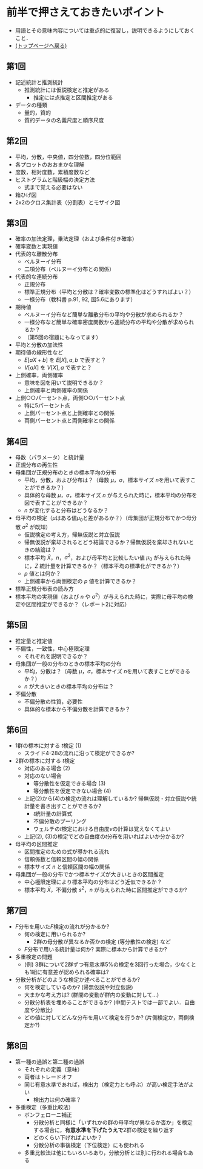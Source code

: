 # 前半で押さえておきたいポイント

- 用語とその意味内容については重点的に復習し，説明できるようにしておくこと．
- [(トップページへ戻る)](index)

## 第1回

- 記述統計と推測統計
  - 推測統計には仮説検定と推定がある
    - 推定には点推定と区間推定がある
- データの種類
  - 量的，質的
  - 質的データの名義尺度と順序尺度

## 第2回

- 平均，分散，中央値，四分位数，四分位範囲
- 各プロットのおおまかな理解
- 度数，相対度数，累積度数など
- ヒストグラムと階級幅の決定方法
  - 式まで覚える必要はない
- 箱ひげ図
- 2x2のクロス集計表（分割表）とモザイク図

## 第3回

- 確率の加法定理，乗法定理（および条件付き確率）
- 確率変数と実現値
- 代表的な離散分布
  - ベルヌーイ分布
  - 二項分布（ベルヌーイ分布との関係）
- 代表的な連続分布
  - 正規分布
  - 標準正規分布（平均と分散は？確率変数の標準化はどうすればよい？）
  - 一様分布（教科書 p.91, 92, 図5.6にあります）
- 期待値
  - ベルヌーイ分布など簡単な離散分布の平均や分散が求められるか？
  - 一様分布など簡単な確率密度関数から連続分布の平均や分散が求められるか？
  - （第5回の宿題にもなってます）
- 平均と分散の加法性
- 期待値の線形性など
  - $E[aX + b]$ を $E[X], a, b$ で表すと？
  - $V[aX]$ を $V[X], a$ で表すと？
- 上側確率，両側確率
  - 意味を図を用いて説明できるか？
  - 上側確率と両側確率の関係
- 上側○○パーセント点，両側○○パーセント点
  - 特に5パーセント点
  - 上側パーセント点と上側確率との関係
  - 両側パーセント点と両側確率との関係

## 第4回

- 母数（パラメータ）と統計量
- 正規分布の再生性
- 母集団が正規分布のときの標本平均の分布
  - 平均，分散，および分布は？（母数 $\mu$，$\sigma$，標本サイズ $n$を用いて表すことができるか？）
  - 具体的な母数 $\mu$，$\sigma$，標本サイズ $n$ が与えられた時に，標本平均の分布を図で表すことができるか？
  - $n$ が変化すると分布はどうなるか？
- 母平均の検定（$\mu$はある値$\mu_0$と差があるか？）（母集団が正規分布でかつ母分散 $\sigma^2$ が既知）
  - 仮説検定の考え方，帰無仮説と対立仮説
  - 帰無仮説が棄却されるとどう結論できるか？帰無仮説を棄却されないときの結論は？
  - 標本平均 $\bar{X}$，$n$，$\sigma^2$，および母平均と比較したい値 $\mu_0$ が与えられた時に，$Z$ 統計量を計算できるか？（標本平均の標準化ができるか？）
  - $p$ 値とは何か？
  - 上側確率から両側検定の $p$ 値を計算できるか？
- 標準正規分布表の読み方
- 標本平均の実現値（および $n$ や $\sigma^2$）が与えられた時に，実際に母平均の検定や区間推定ができるか？（レポート2に対応）

## 第5回

- 推定量と推定値
- 不偏性，一致性，中心極限定理
  - それぞれを説明できるか？
- 母集団が一般の分布のときの標本平均の分布
  - 平均，分散は？（母数 $\mu$，$\sigma$，標本サイズ $n$を用いて表すことができるか？）
  - $n$ が大きいときの標本平均の分布は？
- 不偏分散
  - 不偏分散の性質，必要性
  - 具体的な標本から不偏分散を計算できるか？

## 第6回

- 1群の標本に対する $t$検定 (1)
  - スライド4-28の流れに沿って検定ができるか?
- 2群の標本に対する $t$検定
  - 対応のある場合 (2)
  - 対応のない場合
    - 等分散性を仮定できる場合 (3)
    - 等分散性を仮定できない場合 (4)
  - 上記(2)から(4)の検定の流れは理解しているか? 帰無仮説・対立仮説や統計量を書き出すことができるか?
    - $t$統計量の計算式
    - 不偏分散のプーリング
    - ウェルチの$t$検定における自由度$\nu$の計算は覚えなくてよい
  - 上記(2), (3)の検定でどの自由度の$t$分布を用いればよいか分かるか?
- 母平均の区間推定
  - 区間推定のための式が導かれる流れ
  - 信頼係数と信頼区間の幅の関係
  - 標本サイズ $n$ と信頼区間の幅の関係
- 母集団が一般の分布でかつ標本サイズが大きいときの区間推定
  - 中心極限定理により標本平均の分布はどう近似できるか？
  - 標本平均 $\bar{X}$，不偏分散 $s^2$，$n$ が与えられた時に区間推定ができるか?

## 第7回

- $F$分布を用いた$F$検定の流れが分かるか?
  - 何の検定に用いられるか?
    - 2群の母分散が異なるか否かの検定 (等分散性の検定) など
  - $F$分布で用いる統計量は何か? 実際に標本から計算できるか?
- 多重検定の問題
  - (例) 3群について2群ずつ有意水準5%の検定を3回行った場合，少なくとも1組に有意差が認められる確率は?
- 分散分析がどのような検定か述べることができるか?
  - 何を検定しているのか? (帰無仮説や対立仮説)
  - 大まかな考え方は? (群間の変動が群内の変動に対して...)
  - 分散分析表を埋めることができるか? (中間テストでは一部でよい．自由度や分散比)
  - どの値に対してどんな分布を用いて検定を行うか? (片側検定か，両側検定か?)

## 第8回

- 第一種の過誤と第二種の過誤
  - それぞれの定義（意味）
  - 両者はトレードオフ
  - 同じ有意水準であれば，検出力（検定力とも呼ぶ）が高い検定手法がよい
    - 検出力は何の確率？
- 多重検定（多重比較法）
  - ボンフェローニ補正
    - 分散分析と同様に「いずれかの群の母平均が異なるか否か」を検定する場合に，**有意水準を下げたうえで**2群の検定を繰り返す
    - どのくらい下げればよいか？
    - 分散分析の事後検定（下位検定）にも使われる
  - 多重比較法は他にもいろいろあり，分散分析とは別に行われる場合もある
